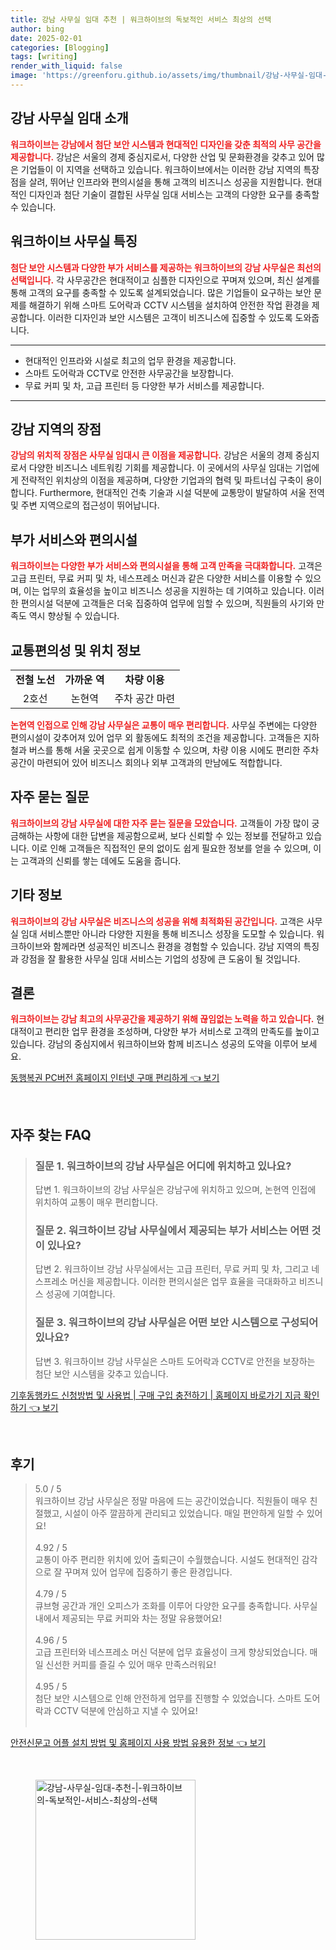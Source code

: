 ```yaml
---
title: 강남 사무실 임대 추천 | 워크하이브의 독보적인 서비스 최상의 선택
author: bing
date: 2025-02-01
categories: [Blogging]
tags: [writing]
render_with_liquid: false
image: 'https://greenforu.github.io/assets/img/thumbnail/강남-사무실-임대-추천-|-워크하이브의-독보적인-서비스-최상의-선택.webp'
---
```



<h2 id='강남 사무실 임대 소개'>강남 사무실 임대 소개</h2>

<p><b><span style="color: #ee2323;">워크하이브는 강남에서 첨단 보안 시스템과 현대적인 디자인을 갖춘 최적의 사무 공간을 제공합니다.</span></b> 강남은 서울의 경제 중심지로서, 다양한 산업 및 문화환경을 갖추고 있어 많은 기업들이 이 지역을 선택하고 있습니다. 워크하이브에서는 이러한 강남 지역의 특장점을 살려, 뛰어난 인프라와 편의시설을 통해 고객의 비즈니스 성공을 지원합니다. 현대적인 디자인과 첨단 기술이 결합된 사무실 임대 서비스는 고객의 다양한 요구를 충족할 수 있습니다.</p>

<h2 id='워크하이브 사무실 특징'>워크하이브 사무실 특징</h2>

<p><b><span style="color: #ee2323;">첨단 보안 시스템과 다양한 부가 서비스를 제공하는 워크하이브의 강남 사무실은 최선의 선택입니다.</span></b> 각 사무공간은 현대적이고 심플한 디자인으로 꾸며져 있으며, 최신 설계를 통해 고객의 요구를 충족할 수 있도록 설계되었습니다. 많은 기업들이 요구하는 보안 문제를 해결하기 위해 스마트 도어락과 CCTV 시스템을 설치하여 안전한 작업 환경을 제공합니다. 이러한 디자인과 보안 시스템은 고객이 비즈니스에 집중할 수 있도록 도와줍니다.</p>

<hr />

<ul>
    <li>현대적인 인프라와 시설로 최고의 업무 환경을 제공합니다.</li>
    <li>스마트 도어락과 CCTV로 안전한 사무공간을 보장합니다.</li>
    <li>무료 커피 및 차, 고급 프린터 등 다양한 부가 서비스를 제공합니다.</li>
</ul>

<hr />

<h2 id='강남 지역의 장점'>강남 지역의 장점</h2>

<p><b><span style="color: #ee2323;">강남의 위치적 장점은 사무실 임대시 큰 이점을 제공합니다.</span></b> 강남은 서울의 경제 중심지로서 다양한 비즈니스 네트워킹 기회를 제공합니다. 이 곳에서의 사무실 임대는 기업에게 전략적인 위치상의 이점을 제공하며, 다양한 기업과의 협력 및 파트너십 구축이 용이합니다. Furthermore, 현대적인 건축 기술과 시설 덕분에 교통망이 발달하여 서울 전역 및 주변 지역으로의 접근성이 뛰어납니다.</p>

<h2 id='부가 서비스와 편의시설'>부가 서비스와 편의시설</h2>

<p><b><span style="color: #ee2323;">워크하이브는 다양한 부가 서비스와 편의시설을 통해 고객 만족을 극대화합니다.</span></b> 고객은 고급 프린터, 무료 커피 및 차, 네스프레소 머신과 같은 다양한 서비스를 이용할 수 있으며, 이는 업무의 효율성을 높이고 비즈니스 성공을 지원하는 데 기여하고 있습니다. 이러한 편의시설 덕분에 고객들은 더욱 집중하여 업무에 임할 수 있으며, 직원들의 사기와 만족도 역시 향상될 수 있습니다.</p>

<h2 id='교통편의성 및 위치 정보'>교통편의성 및 위치 정보</h2>

<table>
    <tr>
        <td style="text-align: center; height: 17px;"><b>전철 노선</b></td>
        <td style="text-align: center; height: 17px;"><b>가까운 역</b></td>
        <td style="text-align: center; height: 17px;"><b>차량 이용</b></td>
    </tr>
    <tr>
        <td style="text-align: center; height: 17px;">2호선</td>
        <td style="text-align: center; height: 17px;">논현역</td>
        <td style="text-align: center; height: 17px;">주차 공간 마련</td>
    </tr>
</table>

<p><b><span style="color: #ee2323;">논현역 인접으로 인해 강남 사무실은 교통이 매우 편리합니다.</span></b> 사무실 주변에는 다양한 편의시설이 갖추어져 있어 업무 외 활동에도 최적의 조건을 제공합니다. 고객들은 지하철과 버스를 통해 서울 곳곳으로 쉽게 이동할 수 있으며, 차량 이용 시에도 편리한 주차 공간이 마련되어 있어 비즈니스 회의나 외부 고객과의 만남에도 적합합니다.</p>

<h2 id='자주 묻는 질문'>자주 묻는 질문</h2>

<p><b><span style="color: #ee2323;">워크하이브의 강남 사무실에 대한 자주 묻는 질문을 모았습니다.</span></b> 고객들이 가장 많이 궁금해하는 사항에 대한 답변을 제공함으로써, 보다 신뢰할 수 있는 정보를 전달하고 있습니다. 이로 인해 고객들은 직접적인 문의 없이도 쉽게 필요한 정보를 얻을 수 있으며, 이는 고객과의 신뢰를 쌓는 데에도 도움을 줍니다.</p>

<h2 id='기타 정보'>기타 정보</h2>

<p><b><span style="color: #ee2323;">워크하이브의 강남 사무실은 비즈니스의 성공을 위해 최적화된 공간입니다.</span></b> 고객은 사무실 임대 서비스뿐만 아니라 다양한 지원을 통해 비즈니스 성장을 도모할 수 있습니다. 워크하이브와 함께라면 성공적인 비즈니스 환경을 경험할 수 있습니다. 강남 지역의 특징과 강점을 잘 활용한 사무실 임대 서비스는 기업의 성장에 큰 도움이 될 것입니다.</p>

<h2 id='결론'>결론</h2>

<p><b><span style="color: #ee2323;">워크하이브는 강남 최고의 사무공간을 제공하기 위해 끊임없는 노력을 하고 있습니다.</span></b> 현대적이고 편리한 업무 환경을 조성하며, 다양한 부가 서비스로 고객의 만족도를 높이고 있습니다. 강남의 중심지에서 워크하이브와 함께 비즈니스 성공의 도약을 이루어 보세요.</p>


<p><a class="click-button" title="동행복권 PC버전 홈페이지 인터넷 구매 편리하게" href="https://greenforu.github.io/posts/%EB%8F%99%ED%96%89%EB%B3%B5%EA%B6%8C-PC%EB%B2%84%EC%A0%84-%ED%99%88%ED%8E%98%EC%9D%B4%EC%A7%80-%EC%9D%B8%ED%84%B0%EB%84%B7-%EA%B5%AC%EB%A7%A4-%ED%8E%B8%EB%A6%AC%ED%95%98%EA%B2%8C/" rel="dofollow">동행복권 PC버전 홈페이지 인터넷 구매 편리하게 👈 보기</a></p><br>
<h2 id='자주_찾는_FAQ'>자주 찾는 FAQ</h2>
<div itemscope="" itemtype="https://schema.org/FAQPage"> 
<blockquote> 
<div itemscope="" itemprop="mainEntity" itemtype="https://schema.org/Question"> 
<h3 itemprop="name">질문 1. 워크하이브의 강남 사무실은 어디에 위치하고 있나요?</h3> 
<div itemscope="" itemprop="acceptedAnswer" itemtype="https://schema.org/Answer"> 
<span itemprop="text"> 
<p>답변 1. 워크하이브의 강남 사무실은 강남구에 위치하고 있으며, 논현역 인접에 위치하여 교통이 매우 편리합니다.</p> 
</span> 
</div> 
</div> 

<div itemscope="" itemprop="mainEntity" itemtype="https://schema.org/Question"> 
<h3 itemprop="name">질문 2. 워크하이브 강남 사무실에서 제공되는 부가 서비스는 어떤 것이 있나요?</h3> 
<div itemscope="" itemprop="acceptedAnswer" itemtype="https://schema.org/Answer"> 
<span itemprop="text"> 
<p>답변 2. 워크하이브 강남 사무실에서는 고급 프린터, 무료 커피 및 차, 그리고 네스프레소 머신을 제공합니다. 이러한 편의시설은 업무 효율을 극대화하고 비즈니스 성공에 기여합니다.</p> 
</span> 
</div> 
</div> 

<div itemscope="" itemprop="mainEntity" itemtype="https://schema.org/Question"> 
<h3 itemprop="name">질문 3. 워크하이브의 강남 사무실은 어떤 보안 시스템으로 구성되어 있나요?</h3> 
<div itemscope="" itemprop="acceptedAnswer" itemtype="https://schema.org/Answer"> 
<span itemprop="text"> 
<p>답변 3. 워크하이브 강남 사무실은 스마트 도어락과 CCTV로 안전을 보장하는 첨단 보안 시스템을 갖추고 있습니다.</p> 
</span> 
</div> 
</div> 

</blockquote> 
</div>
<p><a class="click-button" title="기후동행카드 신청방법 및 사용법 | 구매 구입 충전하기 | 홈페이지 바로가기 지금 확인하기" href="https://greenforu.github.io/posts/%EA%B8%B0%ED%9B%84%EB%8F%99%ED%96%89%EC%B9%B4%EB%93%9C-%EC%8B%A0%EC%B2%AD%EB%B0%A9%EB%B2%95-%EB%B0%8F-%EC%82%AC%EC%9A%A9%EB%B2%95-%EA%B5%AC%EB%A7%A4-%EA%B5%AC%EC%9E%85-%EC%B6%A9%EC%A0%84%ED%95%98%EA%B8%B0-%ED%99%88%ED%8E%98%EC%9D%B4%EC%A7%80-%EB%B0%94%EB%A1%9C%EA%B0%80%EA%B8%B0-%EC%A7%80%EA%B8%88-%ED%99%95%EC%9D%B8%ED%95%98%EA%B8%B0/" rel="dofollow">기후동행카드 신청방법 및 사용법 | 구매 구입 충전하기 | 홈페이지 바로가기 지금 확인하기 👈 보기</a></p><br>
<h2 id='후기'>후기</h2>
<div itemscope itemtype="https://schema.org/Product">
  <blockquote>
  <div itemprop="review" itemscope itemtype="https://schema.org/Review">
      <div itemprop="reviewRating" itemscope itemtype="https://schema.org/Rating"> <span itemprop="ratingValue">5.0</span> / <span itemprop="bestRating">5</span> </div>
      <span itemprop="reviewBody">워크하이브 강남 사무실은 정말 마음에 드는 공간이었습니다. 직원들이 매우 친절했고, 시설이 아주 깔끔하게 관리되고 있었습니다. 매일 편안하게 일할 수 있어요!</span>
  </div>
  <br>
  <div itemprop="review" itemscope itemtype="https://schema.org/Review">
      <div itemprop="reviewRating" itemscope itemtype="https://schema.org/Rating"> <span itemprop="ratingValue">4.92</span> / <span itemprop="bestRating">5</span> </div>
      <span itemprop="reviewBody">교통이 아주 편리한 위치에 있어 출퇴근이 수월했습니다. 시설도 현대적인 감각으로 잘 꾸며져 있어 업무에 집중하기 좋은 환경입니다.</span>
  </div>
  <br>
  <div itemprop="review" itemscope itemtype="https://schema.org/Review">
      <div itemprop="reviewRating" itemscope itemtype="https://schema.org/Rating"> <span itemprop="ratingValue">4.79</span> / <span itemprop="bestRating">5</span> </div>
      <span itemprop="reviewBody">큐브형 공간과 개인 오피스가 조화를 이루어 다양한 요구를 충족합니다. 사무실 내에서 제공되는 무료 커피와 차는 정말 유용했어요!</span>
  </div>
  <br>
  <div itemprop="review" itemscope itemtype="https://schema.org/Review">
      <div itemprop="reviewRating" itemscope itemtype="https://schema.org/Rating"> <span itemprop="ratingValue">4.96</span> / <span itemprop="bestRating">5</span> </div>
      <span itemprop="reviewBody">고급 프린터와 네스프레소 머신 덕분에 업무 효율성이 크게 향상되었습니다. 매일 신선한 커피를 즐길 수 있어 매우 만족스러워요!</span>
  </div>
  <br>
  <div itemprop="review" itemscope itemtype="https://schema.org/Review">
      <div itemprop="reviewRating" itemscope itemtype="https://schema.org/Rating"> <span itemprop="ratingValue">4.95</span> / <span itemprop="bestRating">5</span> </div>
      <span itemprop="reviewBody">첨단 보안 시스템으로 인해 안전하게 업무를 진행할 수 있었습니다. 스마트 도어락과 CCTV 덕분에 안심하고 지낼 수 있어요!</span>
  </div>
  <br>
  </blockquote>
</div>
<p><a class="click-button" title="안전신문고 어플 설치 방법 및 홈페이지 사용 방법 유용한 정보" href="https://greenforu.github.io/posts/%EC%95%88%EC%A0%84%EC%8B%A0%EB%AC%B8%EA%B3%A0-%EC%96%B4%ED%94%8C-%EC%84%A4%EC%B9%98-%EB%B0%A9%EB%B2%95-%EB%B0%8F-%ED%99%88%ED%8E%98%EC%9D%B4%EC%A7%80-%EC%82%AC%EC%9A%A9-%EB%B0%A9%EB%B2%95-%EC%9C%A0%EC%9A%A9%ED%95%9C-%EC%A0%95%EB%B3%B4/" rel="dofollow">안전신문고 어플 설치 방법 및 홈페이지 사용 방법 유용한 정보 👈 보기</a></p><br>
<figure class="image"><img src="https://greenforu.github.io/assets/img/thumbnail/강남-사무실-임대-추천-|-워크하이브의-독보적인-서비스-최상의-선택.webp" alt="강남-사무실-임대-추천-|-워크하이브의-독보적인-서비스-최상의-선택" width="256" height="256"></figure>
